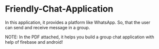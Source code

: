 # Friendly-Chat-Application
In this application, it provides a platform like WhatsApp. So, that the user can send and receive message in a group.

NOTE:
In the PDF attached, it helps you build a group chat application with help of firebase and android!
